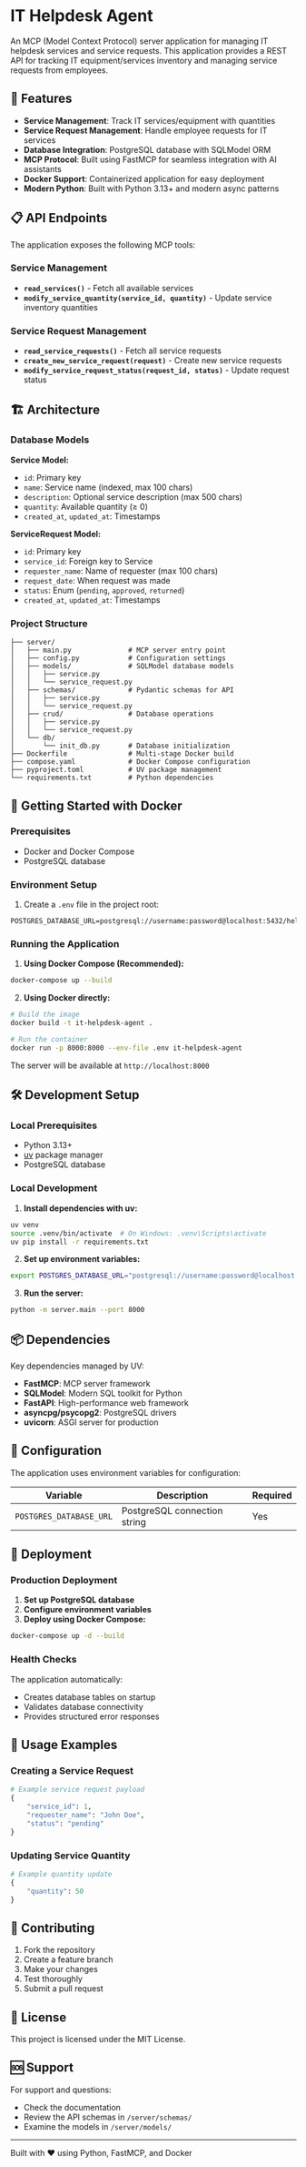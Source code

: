# IT Helpdesk Agent

An MCP (Model Context Protocol) server application for managing IT helpdesk services and service requests. This application provides a REST API for tracking IT equipment/services inventory and managing service requests from employees.

## 🚀 Features

- **Service Management**: Track IT services/equipment with quantities
- **Service Request Management**: Handle employee requests for IT services
- **Database Integration**: PostgreSQL database with SQLModel ORM
- **MCP Protocol**: Built using FastMCP for seamless integration with AI assistants
- **Docker Support**: Containerized application for easy deployment
- **Modern Python**: Built with Python 3.13+ and modern async patterns

## 📋 API Endpoints

The application exposes the following MCP tools:

### Service Management

- **`read_services()`** - Fetch all available services
- **`modify_service_quantity(service_id, quantity)`** - Update service inventory quantities

### Service Request Management

- **`read_service_requests()`** - Fetch all service requests
- **`create_new_service_request(request)`** - Create new service requests
- **`modify_service_request_status(request_id, status)`** - Update request status

## 🏗️ Architecture

### Database Models

**Service Model:**

- `id`: Primary key
- `name`: Service name (indexed, max 100 chars)
- `description`: Optional service description (max 500 chars)
- `quantity`: Available quantity (≥ 0)
- `created_at`, `updated_at`: Timestamps

**ServiceRequest Model:**

- `id`: Primary key
- `service_id`: Foreign key to Service
- `requester_name`: Name of requester (max 100 chars)
- `request_date`: When request was made
- `status`: Enum (`pending`, `approved`, `returned`)
- `created_at`, `updated_at`: Timestamps

### Project Structure

```text
├── server/
│   ├── main.py              # MCP server entry point
│   ├── config.py            # Configuration settings
│   ├── models/              # SQLModel database models
│   │   ├── service.py
│   │   └── service_request.py
│   ├── schemas/             # Pydantic schemas for API
│   │   ├── service.py
│   │   └── service_request.py
│   ├── crud/                # Database operations
│   │   ├── service.py
│   │   └── service_request.py
│   └── db/
│       └── init_db.py       # Database initialization
├── Dockerfile               # Multi-stage Docker build
├── compose.yaml             # Docker Compose configuration
├── pyproject.toml           # UV package management
└── requirements.txt         # Python dependencies
```

## 🐳 Getting Started with Docker

### Prerequisites

- Docker and Docker Compose
- PostgreSQL database

### Environment Setup

1. Create a `.env` file in the project root:

```env
POSTGRES_DATABASE_URL=postgresql://username:password@localhost:5432/helpdesk_db
```

### Running the Application

1. **Using Docker Compose (Recommended):**

```bash
docker-compose up --build
```

2. **Using Docker directly:**

```bash
# Build the image
docker build -t it-helpdesk-agent .

# Run the container
docker run -p 8000:8000 --env-file .env it-helpdesk-agent
```

The server will be available at `http://localhost:8000`

## 🛠️ Development Setup

### Local Prerequisites

- Python 3.13+
- [uv](https://docs.astral.sh/uv/) package manager
- PostgreSQL database

### Local Development

1. **Install dependencies with uv:**

```bash
uv venv
source .venv/bin/activate  # On Windows: .venv\Scripts\activate
uv pip install -r requirements.txt
```

2. **Set up environment variables:**

```bash
export POSTGRES_DATABASE_URL="postgresql://username:password@localhost:5432/helpdesk_db"
```

3. **Run the server:**

```bash
python -m server.main --port 8000
```

## 📦 Dependencies

Key dependencies managed by UV:

- **FastMCP**: MCP server framework
- **SQLModel**: Modern SQL toolkit for Python
- **FastAPI**: High-performance web framework
- **asyncpg/psycopg2**: PostgreSQL drivers
- **uvicorn**: ASGI server for production

## 🔧 Configuration

The application uses environment variables for configuration:

| Variable | Description | Required |
|----------|-------------|----------|
| `POSTGRES_DATABASE_URL` | PostgreSQL connection string | Yes |

## 🚀 Deployment

### Production Deployment

1. **Set up PostgreSQL database**
2. **Configure environment variables**
3. **Deploy using Docker Compose:**

```bash
docker-compose up -d --build
```

### Health Checks

The application automatically:

- Creates database tables on startup
- Validates database connectivity
- Provides structured error responses

## 📝 Usage Examples

### Creating a Service Request

```python
# Example service request payload
{
    "service_id": 1,
    "requester_name": "John Doe",
    "status": "pending"
}
```

### Updating Service Quantity

```python
# Example quantity update
{
    "quantity": 50
}
```

## 🤝 Contributing

1. Fork the repository
2. Create a feature branch
3. Make your changes
4. Test thoroughly
5. Submit a pull request

## 📄 License

This project is licensed under the MIT License.

## 🆘 Support

For support and questions:

- Check the documentation
- Review the API schemas in `/server/schemas/`
- Examine the models in `/server/models/`

---

Built with ❤️ using Python, FastMCP, and Docker
